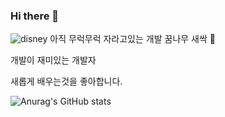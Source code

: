 ### Hi there 👋
![disney](https://user-images.githubusercontent.com/89246392/144343523-acba9957-961b-43e0-be1e-93137677e3f7.gif)
아직 무럭무럭 자라고있는 개발 꿈나무 새싹 🌱

개발이 재미있는 개발자


새롭게 배우는것을 좋아합니다.


![Anurag's GitHub stats](https://github-readme-stats.vercel.app/api?username=soyikimm&show_icons=true&theme=radical)
